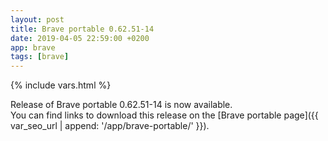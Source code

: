 ```yaml
---
layout: post
title: Brave portable 0.62.51-14
date: 2019-04-05 22:59:00 +0200
app: brave
tags: [brave]
---
```

{% include vars.html %}

Release of Brave portable 0.62.51-14 is now available.<br />
You can find links to download this release on the [Brave portable page]({{ var_seo_url | append: '/app/brave-portable/' }}).